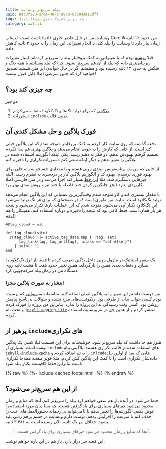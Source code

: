 ```yaml
---
title: بیلد سریع‌تر وبسایت
uuid: 8ec3f320-a7ce-487c-a9c0-8d3043812dff
tags: بیلد روبی کشینگ جکیل پروفایلینگ
category: یادداشت
---
```

وبسایت من در حال حاضر حاوی ۵۶ یادداشت است. لپ‌تاپ Core i5 من حدود ۱۲ ثانیه زمان نیاز دارد تا وبسایت را بیلد کند. با انجام تغییراتی این زمان را به حدود ۳ ثانیه کاهش دادم.

قبلا ‏[نوشته][نوشته‌قبلی] بودم که با تغییراتی به کمک پروفایلر بیلد را سریع‌تر کرده‌ام. اینبار تغییرات زیربنایی‌تری دادم که بیلد از آن هم سریع‌تر بشود. چرا که بیلد وبسایتم با همه دنگ و فنگش به حدود ۱۲ ثانیه رسیده بود و مطمئنم اگر در حال خواندن این متن هستید تصدیق خواهید کرد که چنین سرعتی اصلا قابل قبول نیست!

## چه چیزی کند بود؟
دو چیز:
1. [پلاگینی][پلاگین‌قدیمی] که برای تولید تگ‌ها و تگ‌کلاود استفاده می‌کردم.
2. دستورات `include` درون قالب.

## فورک پلاگین و حل مشکل کندی آن
دفعه گذشته که روی سایت کار کردم به کمک پروفایلر متوجه شدم که این پلاگین خیلی کند است. از جایی که کارش را به خوبی انجام می‌دهد و پلاگین بهتری هم پیدا نکردم تصمیم گرفتم بهبودش بدهم. دو فکر به ذهنم رسید. یکی اینکه الگوریتم استفاده شده در پلاگین را تغییر بدهم و دیگر اینکه سعی کنم دستورات تکراری را ذخیره کنم.

از جایی که من یک برنامه‌نویس مبتدی روبی هستم و با مقداری جستجو به راه حلی برای بهبود فوری نرسیدم، بهبود کد و الگوریتم پلاگین کار پر دردسری به نظرم رسید. البته چیزهایی دستگیرم شد. مثلا [این خط][خط‌کد] بسیار کند اجرا می‌شد و در متن فارسی اصلا کاربردی ندارد (بجز جایگزین کردن خط فاصله با خط تیره. روش بعدی بهتر بود.

با مقدار بیشتری کند و کاو متوجه شدم وقت‌گیرترین عملیاتی که این پلاگین انجام می‌دهد تولید تگ‌کلاود است. سایت من طوری است که در صفحه‌ای که برای هر تگ تولید می‌شود این تگ‌کلاود یکبار کپی می‌شود. متوجه شدم که این عملیات بارها تکرار می‌شود و نتیجه هر بار همان است. فقط کافی بود که نتیجه را ذخیره و دوباره استفاده کنم. همینکار را هم [کردم][تگ‌کلاود]:

    @@tag_cloud = nil

    def tag_cloud(site)
      @@tag_cloud ||= active_tag_data.map { |tag, set|
          tag_link(tag, tag_url(tag), :class => "set-#{set}")
        }.join(' ')
    end

یک متغیر استاتیک در ماژول روبی داخل پلاگین تعریف کردم تا فقط بار اول تگ‌کلاود را بسازد و دفعات بعدی همین را بازگرداند. همین تغییر حدود هفت تا هشت ثانیه روی دستگاه من در زمان بیلد صرفه‌جویی کرد.

### انتشار به صورت پلاگین مجزا
من دوست داشتم این تغییر را به پلاگین اصلی اضافه کنم. متاسفانه به [سوالی] که پرسیده بودم کسی جواب نداد، از طرفی پول ریکوئست‌های مرج نشده و سوالات بی‌پاسخ پیامش روشن بود، کسی وقت رسیدگی به این پروژه را ندارد. بنابراین من پروژه را فورک کردم و تحت نام [`jekyll-tagging-lite`](https://github.com/mehdisadeghi/jekyll-tagging-lite) منتشر کردم و از همین [جم] در تم وبسایت استفاده کردم.

## پرهیز از `include`های تکراری
هنوز هم جا داشت که بیلد سریع‌تر شود. خوشبختانه برای این قسمت قبلا کسی یک پلاگین نوشته است. بسیاری از `include`های استفاده شده در قالب تکراری هستند. پلاگینی بنام [`jekyll-include-cache`](https://github.com/benbalter/jekyll-include-cache) را به تم اضافه کردم و `inlcude`هایی که بعد از اولین بیلد داده‌شان تکراری است را با کمک این پلاگین کش کردم. مثلا فوتر صفحه همه‌جا تکراری است بنابراین فقط کافیست یکبار بیلد شود:

{% raw %}
    {%- include_cached footer.html -%}
{% endraw %}

## از این هم سریع‌تر می‌شود؟
حتما می‌شود. در آینده باز هم سعی خواهم کرد بیلد را سریع‌تر کنم. آنجا که منابع و زمان محدود می‌شود چیزهای بسیاری برای یاد گرفتن هست. چه بسا زبان مورد استفاده را عوض بکنم، الگوریتم‌ها را تغییر بدهم یا تا می‌توانم بی‌رحمانه دستورالعمل‌های عبث را حذف کنم تا سرعت را افزایش بدهم. دوست دارم وبسایت در چشم برهم زدنی بلید بشود. حداقل زیر یک ثانیه. الان رسیده است به ۳.۴۸۱ ثانیه.

> آنجا که منابع و زمان محدود می‌شود چیزهای بسیاری برای یاد گرفتن هست.

این قصه سر دراز دارد. باز هم در این باره خواهم نوشت.


[نوشته‌قبلی]: merciless-simplification.html
[پلاگین‌قدیمی]: https://github.com/pattex/jekyll-tagging
[خط‌کد]: https://github.com/pattex/jekyll-tagging/blob/master/lib/jekyll/tagging.rb#L15
[تگ‌کلاود]: https://github.com/mehdisadeghi/jekyll-tagging-lite/blob/master/lib/jekyll-tagging-lite.rb#L121
[سوالی]:https://github.com/pattex/jekyll-tagging/issues/71
[جم]:https://rubygems.org/gems/jekyll-tagging-lite
